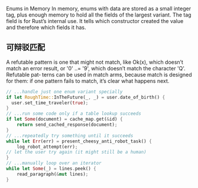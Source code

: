 
Enums in Memory
In memory, enums with data are stored as a small integer tag, 
plus enough memory to hold all the fields of the largest variant.
The tag field is for Rust’s internal use. 
It tells which constructor created the value and therefore which fields it has.

## 可辩驳匹配

A refutable pattern is one that might not match, like Ok(x), 
which doesn’t match an error result, or '0' ..= '9', 
which doesn’t match the character 'Q'. Refutable pat‐ terns can be used in match arms,
because match is designed for them: if one pattern fails to match, it’s clear what happens next.

~~~rust
// ...handle just one enum variant specially
if let RoughTime::InTheFuture(_, _) = user.date_of_birth() { 
  user.set_time_traveler(true);
}
// ...run some code only if a table lookup succeeds
if let Some(document) = cache_map.get(&id) { 
    return send_cached_response(document);
}
// ...repeatedly try something until it succeeds
while let Err(err) = present_cheesy_anti_robot_task() { 
    log_robot_attempt(err);
// let the user try again (it might still be a human)
}
// ...manually loop over an iterator
while let Some(_) = lines.peek() {
    read_paragraph(&mut lines);
}
~~~